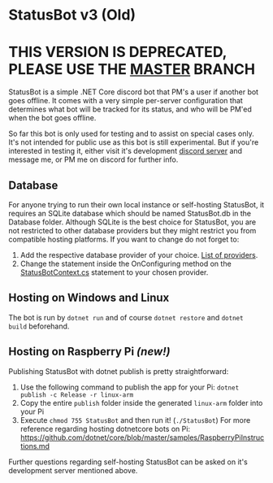 # StatusBot v3 (Old)
# THIS VERSION IS DEPRECATED, PLEASE USE THE [MASTER](https://github.com/StahlFerro/StatusBot/tree/master) BRANCH

StatusBot is a simple .NET Core discord bot that PM's a user if another bot goes offline. It comes with a very simple per-server configuration that determines what bot will be tracked for its status, and who will be PM'ed when the bot goes offline.

So far this bot is only used for testing and to assist on special cases only. It's not intended for public use as this bot is still experimental. But if you're interested in testing it, either visit it's development [discord server](https://discord.gg/HPpxujb) and message me, or PM me on discord for further info.

## Database
For anyone trying to run their own local instance or self-hosting StatusBot, it requires an SQLite database which should be named StatusBot.db in the Database folder.
Although SQLite is the best choice for StatusBot, you are not restricted to other database providers but they might restrict you from compatible hosting platforms. If you want to change do not forget to:
1. Add the respective database provider of your choice. [List of providers](https://docs.microsoft.com/en-us/ef/core/providers/).
2. Change the statement inside the OnConfiguring method on the [StatusBotContext.cs](https://github.com/StahlFerro/StatusBot/blob/master/StatusBot/Services/StatusBotContext.cs) statement to your chosen provider.

## Hosting on Windows and Linux
The bot is run by `dotnet run` and of course `dotnet restore` and `dotnet build` beforehand.

## Hosting on Raspberry Pi *(new!)*
Publishing StatusBot with dotnet publish is pretty straightforward:
1. Use the following command to publish the app for your Pi: `dotnet publish -c Release -r linux-arm`
2. Copy the entire `publish` folder inside the generated `linux-arm` folder into your Pi
3. Execute `chmod 755 StatusBot` and then run it! (`./StatusBot`)
For more reference regarding hosting dotnetcore bots on Pi: https://github.com/dotnet/core/blob/master/samples/RaspberryPiInstructions.md

Further questions regarding self-hosting StatusBot can be asked on it's development server mentioned above.
